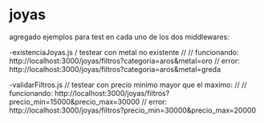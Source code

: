 # joyas


agregado ejemplos para test en cada uno de los dos middlewares:

-existenciaJoyas.js
/ testear con metal no existente
// 
// funcionando: http://localhost:3000/joyas/filtros?categoria=aros&metal=oro
// error: http://localhost:3000/joyas/filtros?categoria=aros&metal=greda

-validarFiltros.js
// testear con precio minimo mayor que el maximo: 
  // 
  // funcionando: http://localhost:3000/joyas/filtros?precio_min=15000&precio_max=30000
  // error: http://localhost:3000/joyas/filtros?precio_min=30000&precio_max=20000
